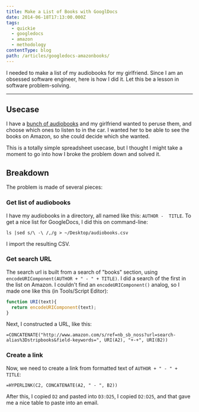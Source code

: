 ```yaml
---
title: Make a List of Books with GooglDocs
date: 2014-06-18T17:13:00.000Z
tags:
  - quickie
  - googledocs
  - amazon
  - methodology
contentType: blog
path: /articles/googledocs-amazonbooks/
---
```


I needed to make a list of my audiobooks for my girlfriend. Since I am an obsessed software engineer, here is how I did it. Let this be a lesson in software problem-solving.

---

## Usecase

I have a [bunch of audiobooks](https://docs.google.com/spreadsheets/d/1t0D8d-8HBzKDGGcDlIi7BIPHLI0wqmECkT0ob2DJ4r4) and my girlfriend wanted to peruse them, and choose which ones to listen to in the car.  I wanted her to be able to see the books on Amazon, so she could decide which she wanted.

This is a totally simple spreadsheet usecase, but I thought I might take a moment to go into how I broke the problem down and solved it.

## Breakdown

The problem is made of several pieces:

### Get list of audiobooks

I have my audiobooks in a directory, all named like this: `AUTHOR -  TITLE`. To get a nice list for GoogleDocs, I did this on command-line:

`ls |sed s/\ -\ /,/g > ~/Desktop/audiobooks.csv`

I import the resulting CSV.


### Get search URL

The search url is built from a search of "books" section, using `encodeURIComponent(AUTHOR + " - " + TITLE)`. I did a search of the first in the list on Amazon. I couldn't find an `encodeURIComponent()` analog, so I made one like this (in Tools/Script Editor):

```javascript
function URI(text){
  return encodeURIComponent(text);
}
```

Next, I constructed a URL, like this:

```
=CONCATENATE("http://www.amazon.com/s/ref=nb_sb_noss?url=search-alias%3Dstripbooks&field-keywords=", URI(A2), "+-+", URI(B2))
```


### Create a link

Now, we need to create  a link from formatted text of `AUTHOR + " - " + TITLE`:

```
=HYPERLINK(C2, CONCATENATE(A2, " - ", B2))
```

After this, I copied `D2` and pasted into `D3:D25`, I copied `D2:D25`, and that gave me a nice table to paste into an email.

